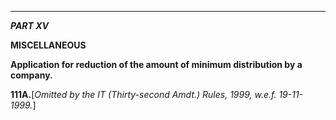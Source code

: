 ****

_**PART XV**_

**MISCELLANEOUS**

**Application for reduction of the amount of minimum distribution by a company.**

**111A.**[_Omitted by the IT (Thirty-second Amdt.) Rules, 1999, w.e.f. 19-11-1999._]